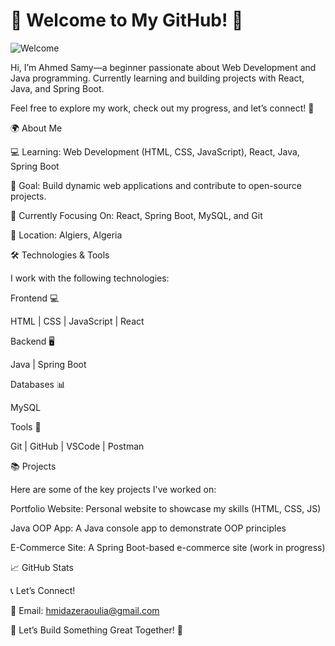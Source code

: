 # 👋 Welcome to My GitHub! 🚀

![Welcome](https://media.giphy.com/media/hpZl60LMHeJ2w/giphy.gif)




Hi, I’m Ahmed Samy—a beginner passionate about Web Development and Java programming. Currently learning and building projects with React, Java, and Spring Boot.

Feel free to explore my work, check out my progress, and let’s connect! 💬

🌍 About Me

💻 Learning: Web Development (HTML, CSS, JavaScript), React, Java, Spring Boot

🎯 Goal: Build dynamic web applications and contribute to open-source projects.

🌱 Currently Focusing On: React, Spring Boot, MySQL, and Git

📍 Location: Algiers, Algeria

🛠 Technologies & Tools

I work with the following technologies:

Frontend 💻

HTML | CSS | JavaScript | React

Backend 🖥️

Java | Spring Boot

Databases 📊

MySQL

Tools 🔧

Git | GitHub | VSCode | Postman

📚 Projects

Here are some of the key projects I've worked on:

Portfolio Website: Personal website to showcase my skills (HTML, CSS, JS)

Java OOP App: A Java console app to demonstrate OOP principles

E-Commerce Site: A Spring Boot-based e-commerce site (work in progress)

📈 GitHub Stats

📞 Let’s Connect!

📧 Email: hmidazeraoulia@gmail.com

🚀 Let’s Build Something Great Together! 🌟
